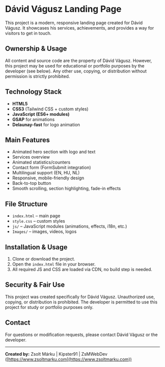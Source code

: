 # Dávid Vágusz Landing Page

This project is a modern, responsive landing page created for Dávid Vágusz. It showcases his services, achievements, and provides a way for visitors to get in touch.

## Ownership & Usage
All content and source code are the property of Dávid Vágusz. However, this project may be used for educational or portfolio purposes by the developer (see below). Any other use, copying, or distribution without permission is strictly prohibited.

## Technology Stack
- **HTML5**
- **CSS3** (Tailwind CSS + custom styles)
- **JavaScript (ES6+ modules)**
- **GSAP** for animations
- **Delaunay-fast** for logo animation

## Main Features
- Animated hero section with logo and text
- Services overview
- Animated statistics/counters
- Contact form (FormSubmit integration)
- Multilingual support (EN, HU, NL)
- Responsive, mobile-friendly design
- Back-to-top button
- Smooth scrolling, section highlighting, fade-in effects

## File Structure
- `index.html` – main page
- `style.css` – custom styles
- `js/` – JavaScript modules (animations, effects, i18n, etc.)
- `Images/` – images, videos, logos

## Installation & Usage
1. Clone or download the project.
2. Open the `index.html` file in your browser.
3. All required JS and CSS are loaded via CDN, no build step is needed.

## Security & Fair Use
This project was created specifically for Dávid Vágusz. Unauthorized use, copying, or distribution is prohibited. The developer is permitted to use this project for study or portfolio purposes only.

## Contact
For questions or modification requests, please contact Dávid Vágusz or the developer.

---
**Created by:** Zsolt Márku | Kipster91 | ZsMWebDev ([https://www.zsoltmarku.com](https://www.zsoltmarku.com))
